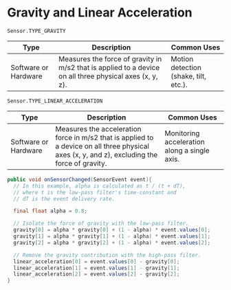 # Gravity and Linear Acceleration

`Sensor.TYPE_GRAVITY`

| Type | Description | Common Uses |
| -- | -- | -- |
| Software or Hardware | Measures the force of gravity in m/s2 that is applied to a device on all three physical axes (x, y, z). | Motion detection (shake, tilt, etc.). |

`Sensor.TYPE_LINEAR_ACCELERATION`

| Type | Description | Common Uses |
| -- | -- | -- |
| Software or Hardware | Measures the acceleration force in m/s2 that is applied to a device on all three physical axes (x, y, and z), excluding the force of gravity. | Monitoring acceleration along a single axis. |

````java
public void onSensorChanged(SensorEvent event){
  // In this example, alpha is calculated as t / (t + dT),
  // where t is the low-pass filter's time-constant and
  // dT is the event delivery rate.

  final float alpha = 0.8;

  // Isolate the force of gravity with the low-pass filter.
  gravity[0] = alpha * gravity[0] + (1 - alpha) * event.values[0];
  gravity[1] = alpha * gravity[1] + (1 - alpha) * event.values[1];
  gravity[2] = alpha * gravity[2] + (1 - alpha) * event.values[2];

  // Remove the gravity contribution with the high-pass filter.
  linear_acceleration[0] = event.values[0] - gravity[0];
  linear_acceleration[1] = event.values[1] - gravity[1];
  linear_acceleration[2] = event.values[2] - gravity[2];
}
````